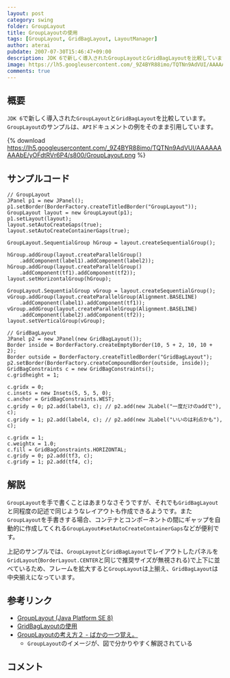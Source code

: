 ```yaml
---
layout: post
category: swing
folder: GroupLayout
title: GroupLayoutの使用
tags: [GroupLayout, GridBagLayout, LayoutManager]
author: aterai
pubdate: 2007-07-30T15:46:47+09:00
description: JDK 6で新しく導入されたGroupLayoutとGridBagLayoutを比較しています。
image: https://lh5.googleusercontent.com/_9Z4BYR88imo/TQTNn9AdVUI/AAAAAAAAAbE/yOFdtRVr6P4/s800/GroupLayout.png
comments: true
---
```

## 概要
`JDK 6`で新しく導入された`GroupLayout`と`GridBagLayout`を比較しています。`GroupLayout`のサンプルは、`API`ドキュメントの例をそのまま引用しています。

{% download https://lh5.googleusercontent.com/_9Z4BYR88imo/TQTNn9AdVUI/AAAAAAAAAbE/yOFdtRVr6P4/s800/GroupLayout.png %}

## サンプルコード
<pre class="prettyprint"><code>// GroupLayout
JPanel p1 = new JPanel();
p1.setBorder(BorderFactory.createTitledBorder("GroupLayout"));
GroupLayout layout = new GroupLayout(p1);
p1.setLayout(layout);
layout.setAutoCreateGaps(true);
layout.setAutoCreateContainerGaps(true);

GroupLayout.SequentialGroup hGroup = layout.createSequentialGroup();

hGroup.addGroup(layout.createParallelGroup()
    .addComponent(label1).addComponent(label2));
hGroup.addGroup(layout.createParallelGroup()
    .addComponent(tf1).addComponent(tf2));
layout.setHorizontalGroup(hGroup);

GroupLayout.SequentialGroup vGroup = layout.createSequentialGroup();
vGroup.addGroup(layout.createParallelGroup(Alignment.BASELINE)
    .addComponent(label1).addComponent(tf1));
vGroup.addGroup(layout.createParallelGroup(Alignment.BASELINE)
    .addComponent(label2).addComponent(tf2));
layout.setVerticalGroup(vGroup);
</code></pre>

<pre class="prettyprint"><code>// GridBagLayout
JPanel p2 = new JPanel(new GridBagLayout());
Border inside = BorderFactory.createEmptyBorder(10, 5 + 2, 10, 10 + 2);
Border outside = BorderFactory.createTitledBorder("GridBagLayout");
p2.setBorder(BorderFactory.createCompoundBorder(outside, inside));
GridBagConstraints c = new GridBagConstraints();
c.gridheight = 1;

c.gridx = 0;
c.insets = new Insets(5, 5, 5, 0);
c.anchor = GridBagConstraints.WEST;
c.gridy = 0; p2.add(label3, c); // p2.add(new JLabel("一度だけのaddで"), c);
c.gridy = 1; p2.add(label4, c); // p2.add(new JLabel("いいのは利点かも"), c);

c.gridx = 1;
c.weightx = 1.0;
c.fill = GridBagConstraints.HORIZONTAL;
c.gridy = 0; p2.add(tf3, c);
c.gridy = 1; p2.add(tf4, c);
</code></pre>

## 解説
`GroupLayout`を手で書くことはあまりなさそうですが、それでも`GridBagLayout`と同程度の記述で同じようなレイアウトも作成できるようです。また`GroupLayout`を手書きする場合、コンテナとコンポーネントの間にギャップを自動的に作成してくれる`GroupLayout#setAutoCreateContainerGaps`などが便利です。

上記のサンプルでは、`GroupLayout`と`GridBagLayout`でレイアウトしたパネルを`GridLayout`(`BorderLayout.CENTER`と同じで推奨サイズが無視される)で上下に並べているため、フレームを拡大すると`GroupLayout`は上揃え、`GridBagLayout`は中央揃えになっています。

## 参考リンク
- [GroupLayout (Java Platform SE 8)](https://docs.oracle.com/javase/jp/8/docs/api/javax/swing/GroupLayout.html)
- [GridBagLayoutの使用](https://ateraimemo.com/Swing/GridBagLayout.html)
- [GroupLayoutの考え方２ - ばかの一つ覚え。](http://d.hatena.ne.jp/jawagenjin/20080127/1201444435)
    - `GroupLayout`のイメージが、図で分かりやすく解説されている

<!-- dummy comment line for breaking list -->

## コメント
